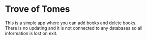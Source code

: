 <h1>Trove of Tomes</h1>
This is a simple app where you can add books and delete books.<br> 
There is no updating and it is not connected to any databases so all information is lost on exit.